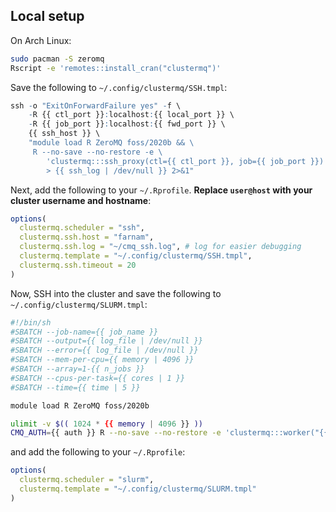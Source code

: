 ## Local setup

On Arch Linux:

```bash
sudo pacman -S zeromq
Rscript -e 'remotes::install_cran("clustermq")'
```

Save the following to `~/.config/clustermq/SSH.tmpl`:

```r
ssh -o "ExitOnForwardFailure yes" -f \
    -R {{ ctl_port }}:localhost:{{ local_port }} \
    -R {{ job_port }}:localhost:{{ fwd_port }} \
    {{ ssh_host }} \
    "module load R ZeroMQ foss/2020b && \
     R --no-save --no-restore -e \
        'clustermq:::ssh_proxy(ctl={{ ctl_port }}, job={{ job_port }})' \
        > {{ ssh_log | /dev/null }} 2>&1"
```

Next, add the following to your `~/.Rprofile`. **Replace `user@host` with your cluster username and hostname**:

```r
options(
  clustermq.scheduler = "ssh",
  clustermq.ssh.host = "farnam",
  clustermq.ssh.log = "~/cmq_ssh.log", # log for easier debugging
  clustermq.template = "~/.config/clustermq/SSH.tmpl",
  clustermq.ssh.timeout = 20
)
```

Now, SSH into the cluster and save the following to `~/.config/clustermq/SLURM.tmpl`:

```bash
#!/bin/sh
#SBATCH --job-name={{ job_name }}
#SBATCH --output={{ log_file | /dev/null }}
#SBATCH --error={{ log_file | /dev/null }}
#SBATCH --mem-per-cpu={{ memory | 4096 }}
#SBATCH --array=1-{{ n_jobs }}
#SBATCH --cpus-per-task={{ cores | 1 }}
#SBATCH --time={{ time | 5 }}

module load R ZeroMQ foss/2020b

ulimit -v $(( 1024 * {{ memory | 4096 }} ))
CMQ_AUTH={{ auth }} R --no-save --no-restore -e 'clustermq:::worker("{{ master }}")'
```


and add the following to your `~/.Rprofile`:

```r
options(
  clustermq.scheduler = "slurm",
  clustermq.template = "~/.config/clustermq/SLURM.tmpl"
)
```
